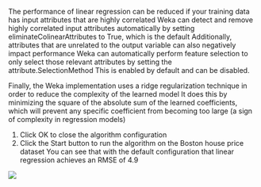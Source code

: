 The performance of linear regression can be reduced if your training data has input attributes
that are highly correlated Weka can detect and remove highly correlated input attributes
automatically by setting eliminateColinearAttributes to True, which is the default Additionally,
attributes that are unrelated to the output variable can also negatively impact performance
Weka can automatically perform feature selection to only select those relevant attributes by
setting the attribute.SelectionMethod This is enabled by default and can be disabled.

Finally, the Weka implementation uses a ridge regularization technique in order to reduce
the complexity of the learned model It does this by minimizing the square of the absolute sum
of the learned coefficients, which will prevent any specific coefficient from becoming too large (a
sign of complexity in regression models)
1) Click OK to close the algorithm configuration
2) Click the Start button to run the algorithm on the Boston house price dataset
You can see that with the default configuration that linear regression achieves an RMSE of 4.9

![](https://github.com/fenago/katacoda-scenarios/raw/master/machine-learning-mastery-weka/machine-learning-mastery-weka-chapter-18/steps/images/92.png)